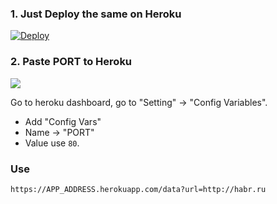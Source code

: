 
### 1. Just Deploy the same on Heroku

[![Deploy](https://www.herokucdn.com/deploy/button.svg)](https://heroku.com/deploy)

### 2. Paste PORT to Heroku

![](images/Bot5.png)

Go to heroku dashboard, go to "Setting" -> "Config Variables".

- Add "Config Vars"
- Name -> "PORT"
- Value use  `80`.


### Use

```
https://APP_ADDRESS.herokuapp.com/data?url=http://habr.ru
```
